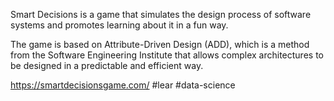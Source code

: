  Smart Decisions is a game that simulates the design process of software systems and promotes learning about it in a fun way.

The game is based on Attribute-Driven Design (ADD), which is a method from the Software Engineering Institute that allows complex architectures to be designed in a predictable and efficient way. 

https://smartdecisionsgame.com/ #lear #data-science
